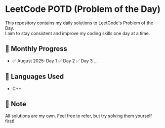 # LeetCode POTD (Problem of the Day)

This repository contains my daily solutions to LeetCode's Problem of the Day.  
I aim to stay consistent and improve my coding skills one day at a time.

## 📅 Monthly Progress

- ✅ August 2025: Day 1 ✅ Day 2 ✅ Day 3 ...

## 🔧 Languages Used
- C++

## 📌 Note
All solutions are my own. Feel free to refer, but try solving them yourself first!
